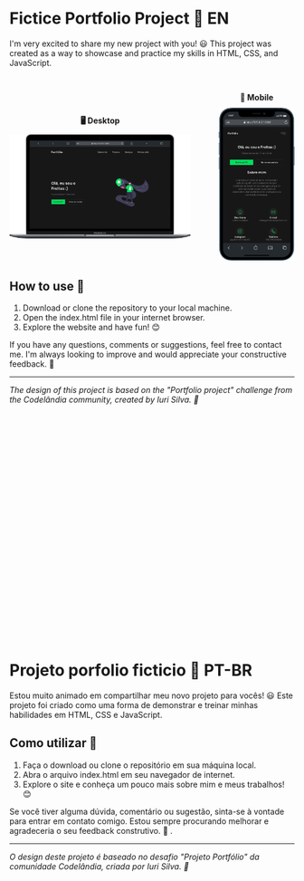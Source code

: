 # Fictice Portfolio Project 🚀 EN

I'm very excited to share my new project with you! 😃 This project was created as a way to showcase and practice my skills in HTML, CSS, and JavaScript.

<div style="display: flex; align-items: center; justify-content: center; margin-top: 30px;">
  <div style="text-align: center; margin-right: 50px;">
    <p style="font-weight: bold; margin-bottom: 10px;"><b>🖥️ Desktop</b></p>
    <img src="./assets/images/desktop.png" alt="Captura de tela do projeto em execução" width="600">
  </div>
  <div style="text-align: center;">
    <p style="font-weight: bold; margin-bottom: 10px;"><b>📱 Mobile</b></p>
    <img src="./assets/images/mobile.png" alt="Captura de tela do projeto em execução" width="250">
  </div>
</div>

## How to use 🤔

1. Download or clone the repository to your local machine.
2. Open the index.html file in your internet browser.
3. Explore the website and have fun! 😊

If you have any questions, comments or suggestions, feel free to contact me. I'm always looking to improve and would appreciate your constructive feedback. 🙏

---
*The design of this project is based on the "Portfolio project" challenge from the Codelândia community, created by Iuri Silva. 🎨*

<div style="height: 10vh;">⠀⠀⠀⠀⠀</div>

# Projeto porfolio ficticio 🚀 PT-BR

Estou muito animado em compartilhar meu novo projeto para vocês! 😃 Este projeto foi criado como uma forma de demonstrar e treinar minhas habilidades em HTML, CSS e JavaScript.

## Como utilizar 🤔

1. Faça o download ou clone o repositório em sua máquina local.
2. Abra o arquivo index.html em seu navegador de internet.
3. Explore o site e conheça um pouco mais sobre mim e meus trabalhos! 😊

Se você tiver alguma dúvida, comentário ou sugestão, sinta-se à vontade para entrar em contato comigo. Estou sempre procurando melhorar e agradeceria o seu feedback construtivo. 🙏 .

---
*O design deste projeto é baseado no desafio "Projeto Portfólio" da comunidade Codelândia, criada por Iuri Silva. 🎨*
